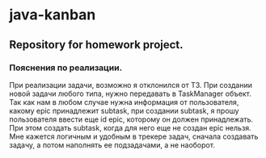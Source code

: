 # java-kanban
## Repository for homework project.
### Пояснения по реализации.

При реализации задачи, возможно я отклонился от ТЗ. При создании новой задачи любого типа, нужно передавать 
в TaskManager объект. Так как нам в любом случае нужна информация от пользователя, какому epic принадлежит subtask, 
при создании subtask, я прошу пользователя ввести еще id epic, которому он должен принадлежать. При этом создать 
subtask, когда для него еще не создан epic нельзя. Мне кажется логичным и удобным в трекере задач, сначала 
создавать задачу, а потом наполнять ее подзадачами, а не наоборот.
